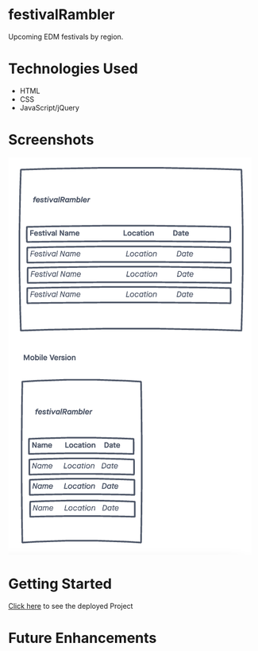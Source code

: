 # festivalRambler

Upcoming EDM festivals by region.

# Technologies Used

- HTML
- CSS
- JavaScript/jQuery


# Screenshots
![screenshot 1](./screenshot.png)

# Getting Started
[Click here](https://festivalRambler.netlify.app/) to see the deployed Project 

# Future Enhancements







